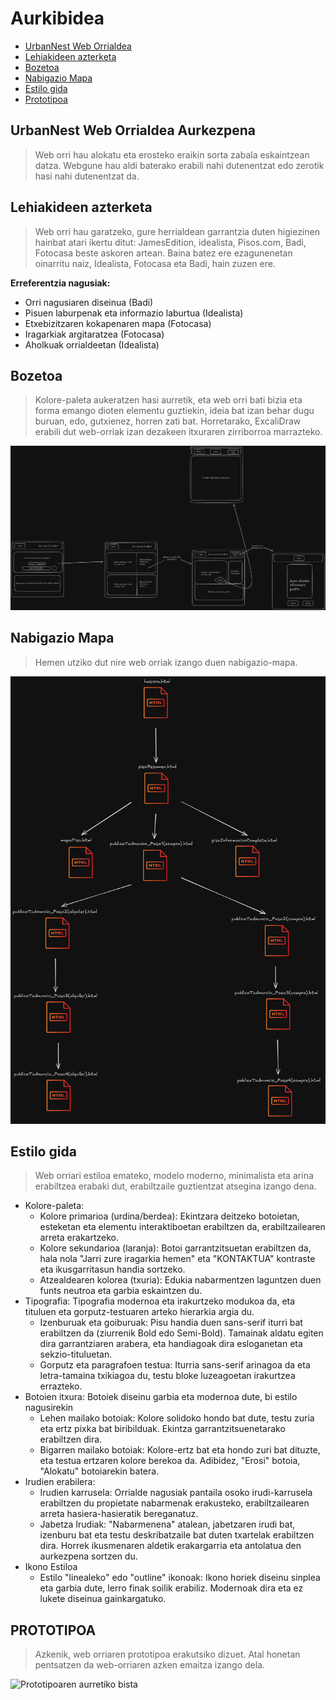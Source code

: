# Aurkibidea

- [UrbanNest Web Orrialdea](#urbannest-web-orrialdea)
- [Lehiakideen azterketa](#lehiakideen-azterketa)
- [Bozetoa](#bozetoa)
- [Nabigazio Mapa](#nabigazio-mapa)
- [Estilo gida](#estilo-gida)
- [Prototipoa](#prototipoa)

## UrbanNest Web Orrialdea Aurkezpena

> Web orri hau alokatu eta erosteko eraikin sorta zabala eskaintzean datza. Webgune hau aldi baterako erabili nahi dutenentzat edo zerotik hasi nahi dutenentzat da.

## Lehiakideen azterketa

> Web orri hau garatzeko, gure herrialdean garrantzia duten higiezinen hainbat atari ikertu ditut: JamesEdition, idealista, Pisos.com, Badi, Fotocasa beste askoren artean. Baina batez ere ezagunenetan oinarritu naiz, Idealista, Fotocasa eta Badi, hain zuzen ere.

**Erreferentzia nagusiak:**

- Orri nagusiaren diseinua (Badi)
- Pisuen laburpenak eta informazio laburtua (Idealista)
- Etxebizitzaren kokapenaren mapa (Fotocasa)
- Iragarkiak argitaratzea (Fotocasa)
- Aholkuak orrialdeetan (Idealista)

## Bozetoa

> Kolore-paleta aukeratzen hasi aurretik, eta web orri bati bizia eta forma emango dioten elementu guztiekin, ideia bat izan behar dugu buruan, edo, gutxienez, horren zati bat. Horretarako, ExcaliDraw erabili dut web-orriak izan dezakeen itxuraren zirriborroa marrazteko.

![Bozetoa](/irudiak/excaliDraw_bozetoa.png)

## Nabigazio Mapa 

> Hemen utziko dut nire web orriak izango duen nabigazio-mapa.

![Nabigazio Mapa](irudiak/excaliDraw_nabigazioMapa.png)


## Estilo gida

> Web orriari estiloa emateko, modelo moderno, minimalista eta arina erabiltzea erabaki dut, erabiltzaile guztientzat atsegina izango dena. 

- Kolore-paleta: 
    - Kolore primarioa (urdina/berdea): Ekintzara deitzeko botoietan, esteketan eta elementu interaktiboetan erabiltzen da, erabiltzailearen arreta erakartzeko.
    - Kolore sekundarioa (laranja): Botoi garrantzitsuetan erabiltzen da, hala nola "Jarri zure iragarkia hemen" eta "KONTAKTUA" kontraste eta ikusgarritasun handia sortzeko.
    - Atzealdearen kolorea (txuria): Edukia nabarmentzen laguntzen duen funts neutroa eta garbia eskaintzen du.
- Tipografia: Tipografia modernoa eta irakurtzeko modukoa da, eta tituluen eta gorputz-testuaren arteko hierarkia argia du.
    - Izenburuak eta goiburuak: Pisu handia duen sans-serif iturri bat erabiltzen da (ziurrenik Bold edo Semi-Bold). Tamainak aldatu egiten dira garrantziaren arabera, eta handiagoak dira esloganetan eta sekzio-tituluetan.
    - Gorputz eta paragrafoen testua: Iturria sans-serif arinagoa da eta letra-tamaina txikiagoa du, testu bloke luzeagoetan irakurtzea errazteko.
- Botoien itxura: Botoiek diseinu garbia eta modernoa dute, bi estilo nagusirekin
    - Lehen mailako botoiak: Kolore solidoko hondo bat dute, testu zuria eta ertz pixka bat biribilduak. Ekintza garrantzitsuenetarako erabiltzen dira.
    - Bigarren mailako botoiak: Kolore-ertz bat eta hondo zuri bat dituzte, eta testua ertzaren kolore berekoa da. Adibidez, "Erosi" botoia, "Alokatu" botoiarekin batera.
- Irudien erabilera: 
    - Irudien karrusela: Orrialde nagusiak pantaila osoko irudi-karrusela erabiltzen du propietate nabarmenak erakusteko, erabiltzailearen arreta hasiera-hasieratik bereganatuz.
    - Jabetza Irudiak: "Nabarmenena" atalean, jabetzaren irudi bat, izenburu bat eta testu deskribatzaile bat duten txartelak erabiltzen dira. Horrek ikusmenaren aldetik erakargarria eta antolatua den aurkezpena sortzen du.
- Ikono Estiloa
    - Estilo "linealeko" edo "outline" ikonoak: Ikono horiek diseinu sinplea eta garbia dute, lerro finak soilik erabiliz. Modernoak dira eta ez lukete diseinua gainkargatuko.

## PROTOTIPOA

> Azkenik, web orriaren prototipoa erakutsiko dizuet. Atal honetan pentsatzen da web-orriaren azken emaitza izango dela.

![Prototipoaren aurretiko bista](https://www.figma.com/design/DfIKalzCNKm1PNtoME8oSp/Prototipo-de-web?node-id=0-1&t=AJosjnBdSmsCRIex-1)




